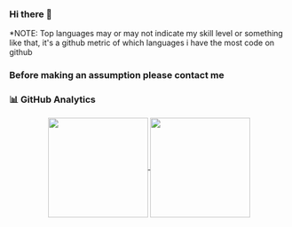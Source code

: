 ### Hi there 👋
*NOTE: Top languages may or may not indicate my skill level or something like that, it's a github metric of which languages i have the most code on github
###    Before making an assumption please contact me
### 📊 GitHub Analytics

<p align="center">
<a href="https://github.com/MuzaffeerD">
  <img height="180em" align="center" src="https://github-readme-stats.vercel.app/api?username=MuzaffeerD&show_icons=true&locale=en&theme=algolia&include_all_commits=true&count_private=true%22%20alt=%22MuzaffeerD"/>
  <img height="180em" align="center" src="https://github-readme-stats.vercel.app/api/top-langs?username=MuzaffeerD&show_icons=true&locale=en&layout=compact&langs_count=8&theme=algolia%22%20alt=%22MuzaffeerD"/>
</a>
</p>

<!--
**MuzaffeerD/MuzaffeerD** is a ✨ _special_ ✨ repository because its `README.md` (this file) appears on your GitHub profile.

Here are some ideas to get you started:

- 🔭 I’m currently working on ...
- 🌱 I’m currently learning ...
- 👯 I’m looking to collaborate on ...
- 🤔 I’m looking for help with ...
- 💬 Ask me about ...
- 📫 How to reach me: ...
- 😄 Pronouns: ...
- ⚡ Fun fact: ...
-->
